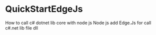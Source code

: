 # QuickStartEdgeJs
How to call c# dotnet lib core with node js 
Node js add Edge.Js for call  c#.net lib file dll

